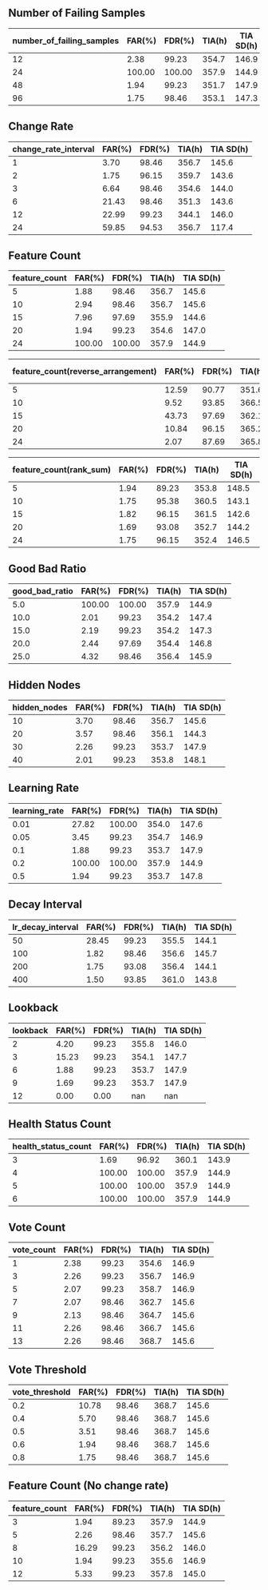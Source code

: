 ## Number of Failing Samples

|number_of_failing_samples|FAR(%)|FDR(%)|TIA(h)|TIA SD(h)|
|-------------|------|------|------|---------|
|12|2.38|99.23|354.7|146.9|
|24|100.00|100.00|357.9|144.9|
|48|1.94|99.23|351.7|147.9|
|96|1.75|98.46|353.1|147.3|

## Change Rate

|change_rate_interval|FAR(%)|FDR(%)|TIA(h)|TIA SD(h)|
|-------------|------|------|------|---------|
|1|3.70|98.46|356.7|145.6|
|2|1.75|96.15|359.7|143.6|
|3|6.64|98.46|354.6|144.0|
|6|21.43|98.46|351.3|143.6|
|12|22.99|99.23|344.1|146.0|
|24|59.85|94.53|356.7|117.4|

## Feature Count

|feature_count|FAR(%)|FDR(%)|TIA(h)|TIA SD(h)|
|-------------|------|------|------|---------|
|5|1.88|98.46|356.7|145.6|
|10|2.94|98.46|356.7|145.6|
|15|7.96|97.69|355.9|144.6|
|20|1.94|99.23|354.6|147.0|
|24|100.00|100.00|357.9|144.9|

|feature_count(reverse_arrangement)|FAR(%)|FDR(%)|TIA(h)|TIA SD(h)|
|-------------|------|------|------|---------|
|5|12.59|90.77|351.6|144.6|
|10|9.52|93.85|366.5|136.1|
|15|43.73|97.69|362.1|140.5|
|20|10.84|96.15|365.2|139.0|
|24|2.07|87.69|365.8|139.2|

|feature_count(rank_sum)|FAR(%)|FDR(%)|TIA(h)|TIA SD(h)|
|-------------|------|------|------|---------|
|5|1.94|89.23|353.8|148.5|
|10|1.75|95.38|360.5|143.1|
|15|1.82|96.15|361.5|142.6|
|20|1.69|93.08|352.7|144.2|
|24|1.75|96.15|352.4|146.5|

## Good Bad Ratio

|good_bad_ratio|FAR(%)|FDR(%)|TIA(h)|TIA SD(h)|
|-------------|------|------|------|---------|
|5.0|100.00|100.00|357.9|144.9|
|10.0|2.01|99.23|354.2|147.4|
|15.0|2.19|99.23|354.2|147.3|
|20.0|2.44|97.69|354.4|146.8|
|25.0|4.32|98.46|356.4|145.9|

## Hidden Nodes

|hidden_nodes|FAR(%)|FDR(%)|TIA(h)|TIA SD(h)|
|-------------|------|------|------|---------|
|10|3.70|98.46|356.7|145.6|
|20|3.57|98.46|356.1|144.3|
|30|2.26|99.23|353.7|147.9|
|40|2.01|99.23|353.8|148.1|

## Learning Rate

|learning_rate|FAR(%)|FDR(%)|TIA(h)|TIA SD(h)|
|-------------|------|------|------|---------|
|0.01|27.82|100.00|354.0|147.6|
|0.05|3.45|99.23|354.7|146.9|
|0.1|1.88|99.23|353.7|147.9|
|0.2|100.00|100.00|357.9|144.9|
|0.5|1.94|99.23|353.7|147.8|

## Decay Interval

|lr_decay_interval|FAR(%)|FDR(%)|TIA(h)|TIA SD(h)|
|-------------|------|------|------|---------|
|50|28.45|99.23|355.5|144.1|
|100|1.82|98.46|356.6|145.7|
|200|1.75|93.08|356.4|144.1|
|400|1.50|93.85|361.0|143.8|

## Lookback

|lookback|FAR(%)|FDR(%)|TIA(h)|TIA SD(h)|
|-------------|------|------|------|---------|
|2|4.20|99.23|355.8|146.0|
|3|15.23|99.23|354.1|147.7|
|6|1.88|99.23|353.7|147.9|
|9|1.69|99.23|353.7|147.9|
|12|0.00|0.00|nan|nan|

## Health Status Count

|health_status_count|FAR(%)|FDR(%)|TIA(h)|TIA SD(h)|
|-------------|------|------|------|---------|
|3|1.69|96.92|360.1|143.9|
|4|100.00|100.00|357.9|144.9|
|5|100.00|100.00|357.9|144.9|
|6|100.00|100.00|357.9|144.9|

## Vote Count

|vote_count|FAR(%)|FDR(%)|TIA(h)|TIA SD(h)|
|-------------|------|------|------|---------|
|1|2.38|99.23|354.6|146.9|
|3|2.26|99.23|356.7|146.9|
|5|2.07|99.23|358.7|146.9|
|7|2.07|98.46|362.7|145.6|
|9|2.13|98.46|364.7|145.6|
|11|2.26|98.46|366.7|145.6|
|13|2.26|98.46|368.7|145.6|

## Vote Threshold

|vote_threshold|FAR(%)|FDR(%)|TIA(h)|TIA SD(h)|
|-------------|------|------|------|---------|
|0.2|10.78|98.46|368.7|145.6|
|0.4|5.70|98.46|368.7|145.6|
|0.5|3.51|98.46|368.7|145.6|
|0.6|1.94|98.46|368.7|145.6|
|0.8|1.75|98.46|368.7|145.6|

## Feature Count (No change rate)

|feature_count|FAR(%)|FDR(%)|TIA(h)|TIA SD(h)|
|-------------|------|------|------|---------|
|3|1.94|89.23|357.9|144.9|
|5|2.26|98.46|357.7|145.6|
|8|16.29|99.23|356.2|146.0|
|10|1.94|99.23|355.6|146.9|
|12|5.33|99.23|357.8|145.0|